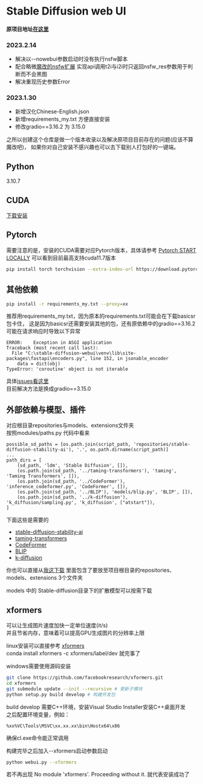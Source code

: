 # Stable Diffusion web UI
#### 原项目地址[在这里](https://github.com/AUTOMATIC1111/stable-diffusion-webui)

### 2023.2.14
- 解决以--nowebui参数启动时没有执行nsfw脚本
- 配合略微[魔改的nsfw扩展](https://github.com/jqllxew/stable-diffusion-webui-nsfw-censor) 
  实现api调用t2i与i2i时只返回nsfw_res参数用于判断而不会黑图
- 解决重现历史参数Error
### 2023.1.30
- 新增汉化Chinese-English.json
- 新增requirements_my.txt 方便直接安装
- 修改gradio==3.16.2 为 3.15.0

之所以创建这个仓库是做一个版本收录以及解决原项目目前存在的问题(应该不算魔改吧)，
如果你对自己安装不感兴趣也可以去下载别人打包好的一键端。

## Python 
3.10.7 

## CUDA
[下载安装](https://developer.nvidia.com/cuda-downloads)

## Pytorch
需要注意的是，安装的CUDA需要对应Pytorch版本，具体请参考 [Pytorch START LOCALLY](https://pytorch.org/get-started/locally/)
可以看到目前最高支持cuda11.7版本
```bash
pip install torch torchvision --extra-index-url https://download.pytorch.org/whl/cu117 --proxy=xx
```

## 其他依赖
```bash
pip install -r requirements_my.txt --proxy=xx
```
推荐用requirements_my.txt，因为原本的requirements.txt可能会在下载basicsr包卡住，
这是因为basicsr还需要安装其他的包，还有原依赖中的gradio==3.16.2可能在请求响应时导致以下异常
```
ERROR:    Exception in ASGI application
Traceback (most recent call last):
  File "C:\stable-diffusion-webui\venv\lib\site-packages\fastapi\encoders.py", line 152, in jsonable_encoder
    data = dict(obj)
TypeError: 'coroutine' object is not iterable
```
具体[issues看这里](https://github.com/AUTOMATIC1111/stable-diffusion-webui/issues/6966) \
目前解决方法是换成gradio==3.15.0

## 外部依赖与模型、插件
对应根目录repositories与models、extensions文件夹 \
按照modules/paths.py 代码中看来
```
possible_sd_paths = [os.path.join(script_path, 'repositories/stable-diffusion-stability-ai'), '.', os.path.dirname(script_path)]
...
path_dirs = [
    (sd_path, 'ldm', 'Stable Diffusion', []),
    (os.path.join(sd_path, '../taming-transformers'), 'taming', 'Taming Transformers', []),
    (os.path.join(sd_path, '../CodeFormer'), 'inference_codeformer.py', 'CodeFormer', []),
    (os.path.join(sd_path, '../BLIP'), 'models/blip.py', 'BLIP', []),
    (os.path.join(sd_path, '../k-diffusion'), 'k_diffusion/sampling.py', 'k_diffusion', ["atstart"]),
]
```
下面这些是需要的
- [stable-diffusion-stability-ai](https://github.com/Stability-AI/stablediffusion)
- [taming-transformers](https://github.com/CompVis/taming-transformers)
- [CodeFormer](https://github.com/sczhou/CodeFormer)
- [BLIP](https://github.com/salesforce/BLIP)
- [k-diffusion](https://github.com/crowsonkb/k-diffusion)

你也可以直接从[我这下载](https://pan.baidu.com/s/1MCXTdSLCUcCBHQm2kq5nPw?pwd=zona)
里面包含了要放至项目根目录的repositories、models、extensions 3个文件夹

models 中的 Stable-diffusion目录下的扩散模型可以按需下载

## xformers

可以让生成图片速度加快一定单位速度(it/s) \
并且节省内存，意味着可以提高GPU生成图片的分辨率上限

linux安装可以直接参考 [xformers](https://github.com/facebookresearch/xformers) \
conda install xformers -c xformers/label/dev
就完事了

windows需要使用源码安装
```bash
git clone https://github.com/facebookresearch/xformers.git
cd xformers
git submodule update --init --recursive # 更新子模块
python setup.py build develop # 构建开发包
```
build develop 需要C++环境，安装Visual Studio Installer安装C++桌面开发 \
之后配置环境变量，例如：
```
%xx%VC\Tools\MSVC\xx.xx.xx\bin\Hostx64\x86
```
确保cl.exe命令能正常调用

构建完毕之后加入--xformers启动参数启动
```bash
python webui.py --xformers
```
若不再出现 No module 'xformers'. Proceeding without it. 就代表安装成功了